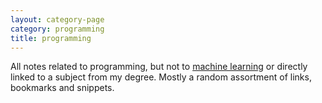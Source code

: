 ```yaml
---
layout: category-page
category: programming
title: programming
---
```


All notes related to programming, but not to [machine learning](/wiki-articles/machine-learning) or directly linked to a subject from my degree. Mostly a random assortment of links, bookmarks and snippets.
